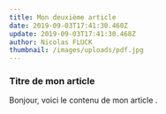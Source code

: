 ```yaml
---
title: Mon deuxième article
date: 2019-09-03T17:41:30.460Z
update: 2019-09-03T17:41:30.468Z
author: Nicolas FLUCK
thumbnail: /images/uploads/pdf.jpg
---
```

### Titre de mon article

Bonjour, voici le contenu de mon article .
